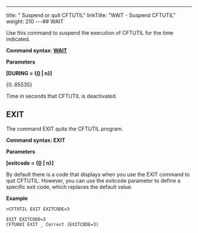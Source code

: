 ---
title: " Suspend or quit CFTUTIL"
linkTitle: "WAIT - Suspend CFTUTIL"
weight: 210
---## WAIT

<span id="About_the_WAIT_Command"></span>Use this command to suspend the execution of CFTUTIL for
the time indicated.

****Command syntax: [WAIT](../../command_summary#WAIT)****

**Parameters**

**[DURING = {<u>0</u> &#124; n}]**

{0..65535}

Time in seconds that CFTUTIL is deactivated.

## EXIT

The command EXIT quits the CFTUTIL program.

****Command syntax: EXIT****

**Parameters**

**[exitcode = {<u>0</u> &#124; n}]**

By default there is a code that displays when you use the EXIT command to quit CFTUTIL. However, you can use the exitcode parameter to define a specific exit code, which replaces the default value.

****Example****

```
>CFTUTIL EXIT EXITCODE=3
 
EXIT EXITCODE=3
CFTU00I EXIT _ Correct (EXITCODE=3)
```
